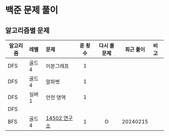 # 백준 문제 풀이
## 알고리즘별 문제
| 알고리즘 | 레벨   | 문제                            | 푼 횟수 | 다시 풀 문제 |   최근 풀이    |  비고|
|------|:-----|:------------------------------|:----:|:-------:|:----------:|:---|
| DFS  | 골드 4 | 이분그래프                         |  1   |         |            |    |
| DFS  | 골드 4 | 알파벳                           |  1   |         |            |    |
| DFS  | 실버 1 | 안전 영역                         |  1   |         |            |    |
| DFS  |      |                               |      |         |            |    |
| BFS  | 골드 4 | [14502 연구소](./bfs/연구소/연구소.md) |  1   |    O    |  20240215  |    |

